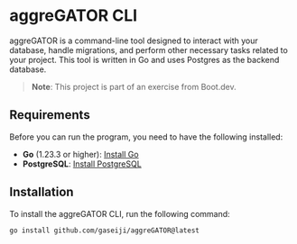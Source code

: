 # aggreGATOR CLI

aggreGATOR is a command-line tool designed to interact with your database, handle migrations, and perform other necessary tasks related to your project. This tool is written in Go and uses Postgres as the backend database. 

> **Note**: This project is part of an exercise from Boot.dev.

## Requirements

Before you can run the program, you need to have the following installed:

- **Go** (1.23.3 or higher): [Install Go](https://go.dev/doc/install)
- **PostgreSQL**: [Install PostgreSQL](https://www.postgresql.org/download/)

## Installation

To install the aggreGATOR CLI, run the following command:

```bash
go install github.com/gaseiji/aggreGATOR@latest
